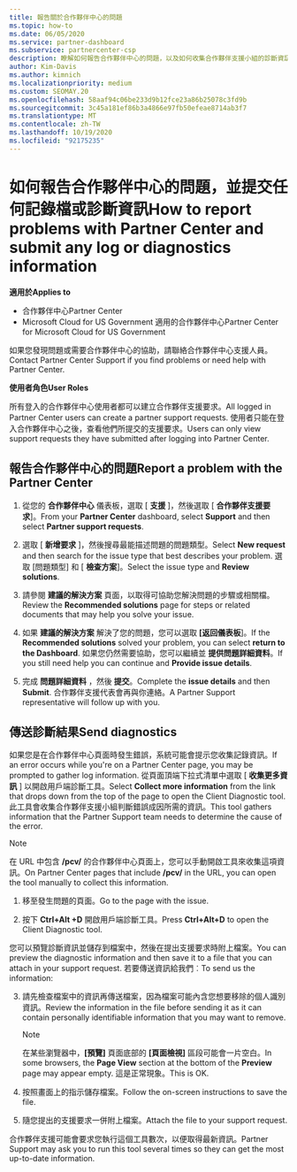 ```yaml
---
title: 報告關於合作夥伴中心的問題
ms.topic: how-to
ms.date: 06/05/2020
ms.service: partner-dashboard
ms.subservice: partnercenter-csp
description: 瞭解如何報告合作夥伴中心的問題，以及如何收集合作夥伴支援小組的診斷資訊。
author: Kim-Davis
ms.author: kimnich
ms.localizationpriority: medium
ms.custom: SEOMAY.20
ms.openlocfilehash: 58aaf94c06be233d9b12fce23a86b25078c3fd9b
ms.sourcegitcommit: 3c45a181ef86b3a4866e97fb50efeae8714ab3f7
ms.translationtype: MT
ms.contentlocale: zh-TW
ms.lasthandoff: 10/19/2020
ms.locfileid: "92175235"
---
```

# <a name="how-to-report-problems-with-partner-center-and-submit-any-log-or-diagnostics-information"></a><span data-ttu-id="7b457-103">如何報告合作夥伴中心的問題，並提交任何記錄檔或診斷資訊</span><span class="sxs-lookup"><span data-stu-id="7b457-103">How to report problems with Partner Center and submit any log or diagnostics information</span></span>

<span data-ttu-id="7b457-104">**適用於**</span><span class="sxs-lookup"><span data-stu-id="7b457-104">**Applies to**</span></span>

- <span data-ttu-id="7b457-105">合作夥伴中心</span><span class="sxs-lookup"><span data-stu-id="7b457-105">Partner Center</span></span>
- <span data-ttu-id="7b457-106">Microsoft Cloud for US Government 適用的合作夥伴中心</span><span class="sxs-lookup"><span data-stu-id="7b457-106">Partner Center for Microsoft Cloud for US Government</span></span>

<span data-ttu-id="7b457-107">如果您發現問題或需要合作夥伴中心的協助，請聯絡合作夥伴中心支援人員。</span><span class="sxs-lookup"><span data-stu-id="7b457-107">Contact Partner Center Support if you find problems or need help with Partner Center.</span></span>

<span data-ttu-id="7b457-108">**使用者角色**</span><span class="sxs-lookup"><span data-stu-id="7b457-108">**User Roles**</span></span>

<span data-ttu-id="7b457-109">所有登入的合作夥伴中心使用者都可以建立合作夥伴支援要求。</span><span class="sxs-lookup"><span data-stu-id="7b457-109">All logged in Partner Center users can create a partner support requests.</span></span> <span data-ttu-id="7b457-110">使用者只能在登入合作夥伴中心之後，查看他們所提交的支援要求。</span><span class="sxs-lookup"><span data-stu-id="7b457-110">Users can only view support requests they have submitted after logging into Partner Center.</span></span>

## <a name="report-a-problem-with-the-partner-center"></a><span data-ttu-id="7b457-111">報告合作夥伴中心的問題</span><span class="sxs-lookup"><span data-stu-id="7b457-111">Report a problem with the Partner Center</span></span>

1. <span data-ttu-id="7b457-112">從您的 **合作夥伴中心** 儀表板，選取 [ **支援** ]，然後選取 [ **合作夥伴支援要求**]。</span><span class="sxs-lookup"><span data-stu-id="7b457-112">From your **Partner Center** dashboard, select **Support** and then select **Partner support requests**.</span></span>

2. <span data-ttu-id="7b457-113">選取 [ **新增要求** ]，然後搜尋最能描述問題的問題類型。</span><span class="sxs-lookup"><span data-stu-id="7b457-113">Select **New request** and then search for the issue type that best describes your problem.</span></span> <span data-ttu-id="7b457-114">選取 [問題類型] 和 [ **檢查方案**]。</span><span class="sxs-lookup"><span data-stu-id="7b457-114">Select the issue type and **Review solutions**.</span></span>

3. <span data-ttu-id="7b457-115">請參閱 **建議的解決方案** 頁面，以取得可協助您解決問題的步驟或相關檔。</span><span class="sxs-lookup"><span data-stu-id="7b457-115">Review the **Recommended solutions** page for steps or related documents that may help you solve your issue.</span></span>

4. <span data-ttu-id="7b457-116">如果 **建議的解決方案** 解決了您的問題，您可以選取 **[返回儀表板**]。</span><span class="sxs-lookup"><span data-stu-id="7b457-116">If the **Recommended solutions** solved your problem, you can select **return to the Dashboard**.</span></span> <span data-ttu-id="7b457-117">如果您仍然需要協助，您可以繼續並 **提供問題詳細資料**。</span><span class="sxs-lookup"><span data-stu-id="7b457-117">If you still need help you can continue and **Provide issue details**.</span></span>

5. <span data-ttu-id="7b457-118">完成 **問題詳細資料** ，然後 **提交**。</span><span class="sxs-lookup"><span data-stu-id="7b457-118">Complete the **issue details** and then **Submit**.</span></span> <span data-ttu-id="7b457-119">合作夥伴支援代表會再與你連絡。</span><span class="sxs-lookup"><span data-stu-id="7b457-119">A Partner Support representative will follow up with you.</span></span>

## <a name="send-diagnostics"></a><span data-ttu-id="7b457-120">傳送診斷結果</span><span class="sxs-lookup"><span data-stu-id="7b457-120">Send diagnostics</span></span>

<span data-ttu-id="7b457-121">如果您是在合作夥伴中心頁面時發生錯誤，系統可能會提示您收集記錄資訊。</span><span class="sxs-lookup"><span data-stu-id="7b457-121">If an error occurs while you're on a Partner Center page, you may be prompted to gather log information.</span></span> <span data-ttu-id="7b457-122">從頁面頂端下拉式清單中選取 [ **收集更多資訊** ] 以開啟用戶端診斷工具。</span><span class="sxs-lookup"><span data-stu-id="7b457-122">Select **Collect more information** from the link that drops down from the top of the page to open the Client Diagnostic tool.</span></span> <span data-ttu-id="7b457-123">此工具會收集合作夥伴支援小組判斷錯誤成因所需的資訊。</span><span class="sxs-lookup"><span data-stu-id="7b457-123">This tool gathers information that the Partner Support team needs to determine the cause of the error.</span></span> 

>[!NOTE]
><span data-ttu-id="7b457-124">在 URL 中包含 **/pcv/** 的合作夥伴中心頁面上，您可以手動開啟工具來收集這項資訊。</span><span class="sxs-lookup"><span data-stu-id="7b457-124">On Partner Center pages that include **/pcv/** in the URL, you can open the tool manually to collect this information.</span></span>

1. <span data-ttu-id="7b457-125">移至發生問題的頁面。</span><span class="sxs-lookup"><span data-stu-id="7b457-125">Go to the page with the issue.</span></span>

2. <span data-ttu-id="7b457-126">按下 **Ctrl+Alt +D** 開啟用戶端診斷工具。</span><span class="sxs-lookup"><span data-stu-id="7b457-126">Press **Ctrl+Alt+D** to open the Client Diagnostic tool.</span></span>

<span data-ttu-id="7b457-127">您可以預覽診斷資訊並儲存到檔案中，然後在提出支援要求時附上檔案。</span><span class="sxs-lookup"><span data-stu-id="7b457-127">You can preview the diagnostic information and then save it to a file that you can attach in your support request.</span></span> <span data-ttu-id="7b457-128">若要傳送資訊給我們︰</span><span class="sxs-lookup"><span data-stu-id="7b457-128">To send us the information:</span></span>

3. <span data-ttu-id="7b457-129">請先檢查檔案中的資訊再傳送檔案，因為檔案可能內含您想要移除的個人識別資訊。</span><span class="sxs-lookup"><span data-stu-id="7b457-129">Review the information in the file before sending it as it can contain personally identifiable information that you may want to remove.</span></span>

    >[!NOTE]
    ><span data-ttu-id="7b457-130">在某些瀏覽器中，**\[預覽\]** 頁面底部的 **\[頁面檢視\]** 區段可能會一片空白。</span><span class="sxs-lookup"><span data-stu-id="7b457-130">In some browsers, the **Page View** section at the bottom of the **Preview** page may appear empty.</span></span> <span data-ttu-id="7b457-131">這是正常現象。</span><span class="sxs-lookup"><span data-stu-id="7b457-131">This is OK.</span></span>

4. <span data-ttu-id="7b457-132">按照畫面上的指示儲存檔案。</span><span class="sxs-lookup"><span data-stu-id="7b457-132">Follow the on-screen instructions to save the file.</span></span>

5. <span data-ttu-id="7b457-133">隨您提出的支援要求一併附上檔案。</span><span class="sxs-lookup"><span data-stu-id="7b457-133">Attach the file to your support request.</span></span>

<span data-ttu-id="7b457-134">合作夥伴支援可能會要求您執行這個工具數次，以便取得最新資訊。</span><span class="sxs-lookup"><span data-stu-id="7b457-134">Partner Support may ask you to run this tool several times so they can get the most up-to-date information.</span></span>

